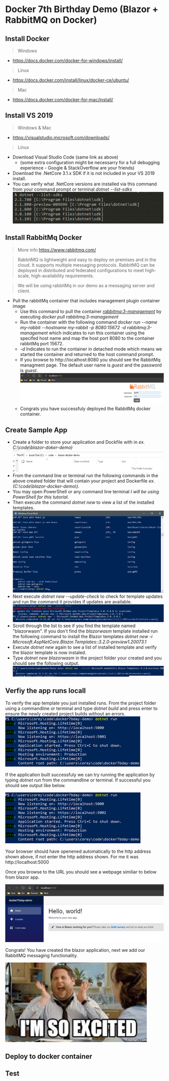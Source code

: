 # Docker 7th Birthday Demo (Blazor + RabbitMQ on Docker)
 
## Install Docker

> Windows
* https://docs.docker.com/docker-for-windows/install/

> Linux
* https://docs.docker.com/install/linux/docker-ce/ubuntu/

> Mac
* https://docs.docker.com/docker-for-mac/install/

## Install VS 2019 
> Windows & Mac
* https://visualstudio.microsoft.com/downloads/
> Linux
* Download Visual Studio Code (same link as above)
   - (some extra configuration might be necessarry for a full debugging experience - Google & StackOverflow are your friends)
* Download the .NetCore 3.1.x SDK if it is not included in your VS 2019 install.
* You can verify what .NetCore versions are installed via this command from your command prompt or terminal _dotnet --list-sdks_
![alt text](demo-images/dotnet-versions.png "dotnet versions")

## Install RabbitMq Docker
> More info https://www.rabbitmq.com/

> RabbitMQ is lightweight and easy to deploy on premises and in the cloud. It supports multiple messaging protocols. RabbitMQ can be deployed in distributed and federated configurations to meet high-scale, high-availability requirements.

> We will be using rabbitMq in our demo as a messaging server and client.
* Pull the rabbitMq container that includes management plugin container image
   * Use this command to pull the container _[rabbitmq:3-management](https://hub.docker.com/_/rabbitmq)_ by executing _docker pull rabbitmq:3-management_ 
   * Run the container with the following command _docker run --name my-rabbit --hostname my-rabbit -p 8080:15672 -d rabbitmq:3-management_ which indicates to run this container using the specifed host name and map the host port 8080 to the container rabbitMq port 15672. 
   * _-d_ Indicates to run the container in detached mode which means we started the container and returned to the host command prompt.
   * If you browse to http://localhost:8080 you should see the RabbitMq managment page. The default user name is _guest_ and the password is _guest_.
![alt text](demo-images/rabbitmq.png "RabbitMq")
   * Congrats you have successfuly deployed the RabbitMq docker container.

## Create Sample App
* Create a folder to store your application and Dockfile with in _ex. C:\code\blazor-doker-demo\)_
![alt text](demo-images/new-folder.png "New folder")
* From the command line or terminal run the following commands in the above created folder that will contain your project and Dockerfile _ex. (C:\code\blazor-docker-demo\\)_.
*  You may open PowerShell or any command line terminal _I will be using PowerShell for this tutorial._
* Then execute the command _dotnet new_ to view a list of the installed templates.
![alt text](demo-images/dotnet-new.png "dotnet new")
* Next execute _dotnet new --update-check_ to check for template updates and run the command it provides if updates are available.
![alt text](demo-images/dotnet-updatecheck.png "dotnet new --update-check")
* Scroll through the list to see if you find the template named "blazorwasm". If you don't find the _blazorwasm_ template installed run the following command to install the Blazor templates  _dotnet new -i Microsoft.AspNetCore.Blazor.Templates::3.2.0-preview1.20073.1_
* Execute _dotnet new_ again to see a list of installed template and verify the blazor template is now instaled.
* Type _dotnet new blazorwasm_ in the project folder your created and you should see the following output.
![alt text](demo-images/dotnet-new-blazor.png "dotnet new blazor")  
## Verfiy the app runs locall
To verify the app template you just installed runs. From the project folder using a commandline or terminal and type _dotnet build_ and press enter to ensure the newly created project builds without an errors.
![alt text](demo-images/dotnet-build.png "dotnet build")

If the application built successfuly we can try running the application by typing _dotnet run_ from the commandline or terminal. If successful you should see output like below.

![alt text](demo-images/dotnet-run.png "dotnet run")

Your browser should have openened automatically to the http address shown above, if not enter the http address shown. For me it was http://localhost:5000

Once you browse to the URL you should see a webpage similiar to below from blazor app.

![alt text](demo-images/blazor-app.png "Blazor wasm app")


Congrats! You have created the blazor application, next we add our RabbitMQ messaging functionality.

![alt text](demo-images/yay.png "Yay!")

## Deploy to docker container

## Test
